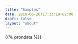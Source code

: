 ```yaml
---
title: "Samples"
date: 2018-06-26T17:33:18+02:00
draft: false
layout: "about"
---
```


{{% prondata %}}